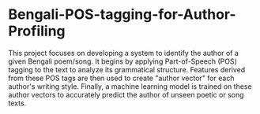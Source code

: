 # Bengali-POS-tagging-for-Author-Profiling
This project focuses on developing a system to identify the author of a given Bengali poem/song. It begins by applying Part-of-Speech (POS) tagging to the text to analyze its grammatical structure. Features derived from these POS tags are then used to create "author vector" for each author's writing style. Finally, a machine learning model is trained on these author vectors to accurately predict the author of unseen poetic or song texts.
